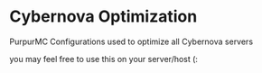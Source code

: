 # Cybernova Optimization
PurpurMC Configurations used to optimize all Cybernova servers

you may feel free to use this on your server/host (:
